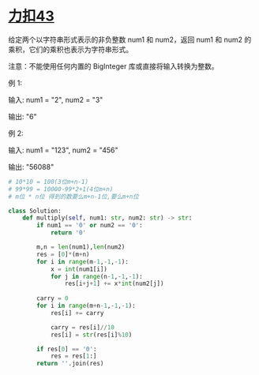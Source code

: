 # [力扣43](https://leetcode.cn/problems/multiply-strings/description/)

给定两个以字符串形式表示的非负整数 num1 和 num2，返回 num1 和 num2 的乘积，它们的乘积也表示为字符串形式。

注意：不能使用任何内置的 BigInteger 库或直接将输入转换为整数。



例 1:

输入: num1 = "2", num2 = "3"

输出: "6"


例 2:

输入: num1 = "123", num2 = "456"

输出: "56088"


```python
# 10*10 = 100(3位m+n-1)         
# 99*99 = 10000-99*2+1(4位m+n)
# m位 * n位 得到的数要么m+n-1位,要么m+n位

class Solution:
    def multiply(self, num1: str, num2: str) -> str:
        if num1 == '0' or num2 == '0':
            return '0'

        m,n = len(num1),len(num2)
        res = [0]*(m+n)
        for i in range(m-1,-1,-1):
            x = int(num1[i])
            for j in range(n-1,-1,-1):
                res[i+j+1] += x*int(num2[j])
        
        carry = 0
        for i in range(m+n-1,-1,-1):
            res[i] += carry

            carry = res[i]//10
            res[i] = str(res[i]%10)

        if res[0] == '0':
            res = res[1:]
        return ''.join(res)

```
